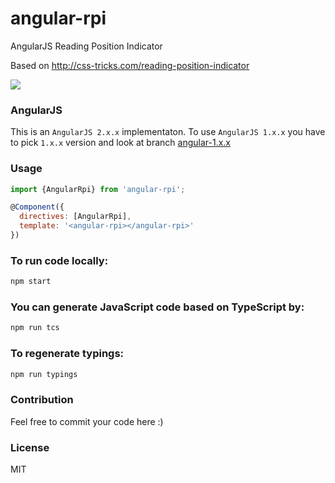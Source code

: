 angular-rpi
===========

AngularJS Reading Position Indicator

Based on http://css-tricks.com/reading-position-indicator

![](http://i.imgur.com/l0CP6kJ.png)

### AngularJS

This is an `AngularJS 2.x.x` implementaton.
To use `AngularJS 1.x.x` you have to pick `1.x.x` version and look at branch [angular-1.x.x](https://github.com/mrzepinski/angular-rpi/tree/angular-1.x.x)


### Usage

```javascript
import {AngularRpi} from 'angular-rpi';
``` 

```javascript
@Component({
  directives: [AngularRpi],
  template: '<angular-rpi></angular-rpi>'
})
```

### To run code locally:
  ```javascript
  npm start
  ```

### You can generate JavaScript code based on TypeScript by:
  ```javascript
  npm run tcs
  ```
  
### To regenerate typings:
  ```javascript
  npm run typings
  ```

### Contribution

Feel free to commit your code here :)

### License

MIT
